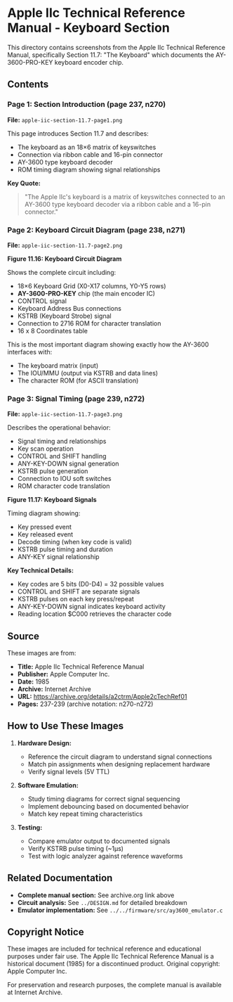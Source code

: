# Apple IIc Technical Reference Manual - Keyboard Section

This directory contains screenshots from the Apple IIc Technical Reference Manual, specifically Section 11.7: "The Keyboard" which documents the AY-3600-PRO-KEY keyboard encoder chip.

## Contents

### Page 1: Section Introduction (page 237, n270)
**File:** `apple-iic-section-11.7-page1.png`

This page introduces Section 11.7 and describes:
- The keyboard as an 18×6 matrix of keyswitches
- Connection via ribbon cable and 16-pin connector
- AY-3600 type keyboard decoder
- ROM timing diagram showing signal relationships

**Key Quote:**
> "The Apple IIc's keyboard is a matrix of keyswitches connected to an AY-3600 type keyboard decoder via a ribbon cable and a 16-pin connector."

### Page 2: Keyboard Circuit Diagram (page 238, n271)
**File:** `apple-iic-section-11.7-page2.png`

**Figure 11.16: Keyboard Circuit Diagram**

Shows the complete circuit including:
- 18×6 Keyboard Grid (X0-X17 columns, Y0-Y5 rows)
- **AY-3600-PRO-KEY** chip (the main encoder IC)
- CONTROL signal
- Keyboard Address Bus connections
- KSTRB (Keyboard Strobe) signal
- Connection to 2716 ROM for character translation
- 16 x 8 Coordinates table

This is the most important diagram showing exactly how the AY-3600 interfaces with:
- The keyboard matrix (input)
- The IOU/MMU (output via KSTRB and data lines)
- The character ROM (for ASCII translation)

### Page 3: Signal Timing (page 239, n272)
**File:** `apple-iic-section-11.7-page3.png`

Describes the operational behavior:
- Signal timing and relationships
- Key scan operation
- CONTROL and SHIFT handling
- ANY-KEY-DOWN signal generation
- KSTRB pulse generation
- Connection to IOU soft switches
- ROM character code translation

**Figure 11.17: Keyboard Signals**

Timing diagram showing:
- Key pressed event
- Key released event
- Decode timing (when key code is valid)
- KSTRB pulse timing and duration
- ANY-KEY signal relationship

**Key Technical Details:**
- Key codes are 5 bits (D0-D4) = 32 possible values
- CONTROL and SHIFT are separate signals
- KSTRB pulses on each key press/repeat
- ANY-KEY-DOWN signal indicates keyboard activity
- Reading location $C000 retrieves the character code

## Source

These images are from:
- **Title:** Apple IIc Technical Reference Manual
- **Publisher:** Apple Computer Inc.
- **Date:** 1985
- **Archive:** Internet Archive
- **URL:** https://archive.org/details/a2ctrm/Apple2cTechRef01
- **Pages:** 237-239 (archive notation: n270-n272)

## How to Use These Images

1. **Hardware Design:**
   - Reference the circuit diagram to understand signal connections
   - Match pin assignments when designing replacement hardware
   - Verify signal levels (5V TTL)

2. **Software Emulation:**
   - Study timing diagrams for correct signal sequencing
   - Implement debouncing based on documented behavior
   - Match key repeat timing characteristics

3. **Testing:**
   - Compare emulator output to documented signals
   - Verify KSTRB pulse timing (~1μs)
   - Test with logic analyzer against reference waveforms

## Related Documentation

- **Complete manual section:** See archive.org link above
- **Circuit analysis:** See `../DESIGN.md` for detailed breakdown
- **Emulator implementation:** See `../../firmware/src/ay3600_emulator.c`

## Copyright Notice

These images are included for technical reference and educational purposes under fair use. The Apple IIc Technical Reference Manual is a historical document (1985) for a discontinued product. Original copyright: Apple Computer Inc.

For preservation and research purposes, the complete manual is available at Internet Archive.
